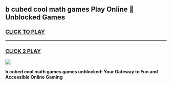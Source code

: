 
## b cubed cool math games Play Online 👋 Unblocked Games
<h3>
<a href="https://news.freeplayer.one?title=b_cubed_cool_math_games&ref=17CMG">CLICK TO PLAY</a></h3>
<hr>

<h3>
<a href="https://news.freeplayer.one?title=b_cubed_cool_math_games&ref=17CMG">CLICK 2 PLAY</a>
  
</h3>

<a href="https://news.freeplayer.one?title=b_cubed_cool_math_games&ref=17CMG/"><img src="https://clearcache.store/games.png"></a>


**b cubed cool math games games unblocked: Your Gateway to Fun and Accessible Online Gaming**
